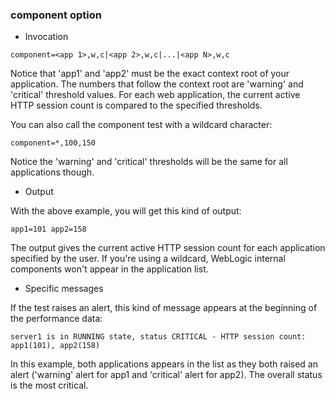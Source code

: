 ### component option ###

  * Invocation

```
component=<app 1>,w,c|<app 2>,w,c|...|<app N>,w,c
```

Notice that 'app1' and 'app2' must be the exact context root of your application. The numbers that follow the context root are 'warning' and 'critical' threshold values. For each web application, the current active HTTP session count is compared to the specified thresholds.

You can also call the component test with a wildcard character:

```
component=*,100,150
```

Notice the 'warning' and 'critical' thresholds will be the same for all applications though.

  * Output

With the above example, you will get this kind of output:

```
app1=101 app2=158
```

The output gives the current active HTTP session count for each application specified by the user. If you're using a wildcard, WebLogic internal components won't appear in the application list.

  * Specific messages

If the test raises an alert, this kind of message appears at the beginning of the performance data:

```
server1 is in RUNNING state, status CRITICAL - HTTP session count: app1(101), app2(158)
```

In this example, both applications appears in the list as they both raised an alert ('warning' alert for app1 and 'critical' alert for app2). The overall status is the most critical.
